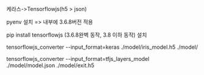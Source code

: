 케라스->Tensorflowjs(h5 > json)

pyenv 설치 => 내부에 3.6.8버전 적용

pip install tensorflowjs (3.6.8완벽 동작, 3.8 이하 동작) 설치

tensorflowjs_converter --input_format=keras ./model/iris_model.h5 ./model/

tensorflowjs_converter --input_format=tfjs_layers_model ./model/model.json ./model/exit.h5

